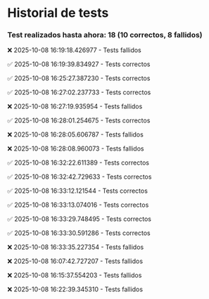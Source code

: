 # Historial de tests
### Test realizados hasta ahora: 18 (10 correctos, 8 fallidos)
❌ 2025-10-08 16:19:18.426977 - Tests fallidos

✅ 2025-10-08 16:19:39.834927 - Tests correctos

✅ 2025-10-08 16:25:27.387230 - Tests correctos

✅ 2025-10-08 16:27:02.237733 - Tests correctos

❌ 2025-10-08 16:27:19.935954 - Tests fallidos

✅ 2025-10-08 16:28:01.254675 - Tests correctos

❌ 2025-10-08 16:28:05.606787 - Tests fallidos

❌ 2025-10-08 16:28:08.960073 - Tests fallidos

✅ 2025-10-08 16:32:22.611389 - Tests correctos

✅ 2025-10-08 16:32:42.729633 - Tests correctos

✅ 2025-10-08 16:33:12.121544 - Tests correctos

✅ 2025-10-08 16:33:13.074016 - Tests correctos

✅ 2025-10-08 16:33:29.748495 - Tests correctos

✅ 2025-10-08 16:33:30.591286 - Tests correctos

❌ 2025-10-08 16:33:35.227354 - Tests fallidos

❌ 2025-10-08 16:07:42.727207 - Tests fallidos

❌ 2025-10-08 16:15:37.554203 - Tests fallidos

❌ 2025-10-08 16:22:39.345310 - Tests fallidos
